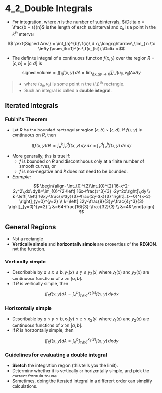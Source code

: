 # 4_2_Double Integrals

- For integration, where $n$ is the number of subintervals, $\Delta x = \frac{b − a}{n}$ is the length of each subinterval and $c_k$ is a point in the $k^{th}$ interval

$$
\text{Signed Area} = \int_{a}^{b}\,f(x)\,d x\,\longrightarrow\,\lim_{ n \to \infty }\sum_{k=1}^{n}\,f(c_{k})\,\Delta x
$$

- The definite integral of a continuous function $f(x,y)$ over the region $R=[a,b]\times[c,d]$ is

$$
\text{signed volume}=\iint_{R} f(x,y)\,dA=\lim_{ \Delta x,\Delta y \to 0 } \sum i,j(u_{ij},v_{ij})\Delta x\Delta y
$$
>
> - where $(u_{ij},v_{ij})$ is some point in the $(i,j)^{th}$ rectangle.
> - Such an integral is called a **double integral**.
>
## Iterated Integrals

### Fubini's Theorem

- Let $R$ be the bounded rectangular region $[a,b]\times[c,d]$. If $f(x,y)$ is continuous on $R$, then

$$
\iint f(x,y)dA=\int_{a}^{b}\int_{c}^{d} f(x,y)\,dy\,dx=\int_{c}^{d}\int_{a}^{b} f(x,y)\,dx\,dy
$$

- More generally, this is true if:
  - $f$ is bounded on $R$ and discontinuous only at a finite number of smooth curves, or
  - $f$ is non-negative and $R$ does not need to be bounded.
- *Example:*

$$
\begin{align}
\int_{0}^{2}\int_{0}^{2} 16-x^2-2y^2\,dx\,dy&=\int_{0}^{2}\left[ 16x-\frac{x^3}{3} -2y^2x\right]\,dy \\
&=\left[  \left[  16xy-\frac{x^3y}{3}-\frac{2y^3x}{3}  \right]_{x=0}^{x=2} \right]_{y=0}^{y=2} \\
&=\left[ 32y-\frac{8}{3}y-\frac{4y^3}{3} \right]_{y=0}^{y=2} \\
&=64-\frac{16}{3}-\frac{32}{3} \\
&=48
\end{align}
$$

## General Regions

- Not a rectangle
- **Vertically simple** and **horizontally simple** are properties of the **REGION**, not the function.

### Vertically simple

- Describable by $a≤x≤b$, $y_1(x)≤y≤y_2(x)$ where $y_1(x)$ and $y_2(x)$ are continuous functions of $x$ on $[a,b]$.
- If $R$ is vertically simple, then

$$
\iint_R f(x,y) dA=\int_{a}^{b}\int_{y_1(x)}^{y_2(x)} f(x,y)\,dy\,dx
$$

### Horizontally simple

- Describable by $a≤y≤b$, $x_1(y)≤x≤x_2(y)$ where $y_1(x)$ and $y_2(x)$ are continuous functions of $x$ on $[a,b]$.
- If $R$ is horizontally simple, then

$$
\iint_R f(x,y) dA=\int_{a}^{b}\int_{x_1(y)}^{x_2(y)} f(x,y)\,dx\,dy
$$

### Guidelines for evaluating a double integral

- **Sketch** the integration region (this tells you the limit).
- Determine whether it is vertically or horizontally simple, and pick the correct formula to use.
- Sometimes, doing the iterated integral in a different order can simplify calculations.
